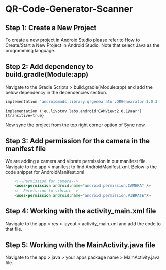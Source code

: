 # QR-Code-Generator-Scanner
## Step 1: Create a New Project
To create a new project in Android Studio please refer to How to Create/Start a New Project in Android Studio. Note that select Java as the programming language.
## Step 2: Add dependency to build.gradle(Module:app)
Navigate to the Gradle Scripts > build.gradle(Module:app) and add the below dependency in the dependencies section.
```bash
implementation 'androidmads.library.qrgenearator:QRGenearator:1.0.3
```
```
implementation ('eu.livotov.labs.android:CAMView:2.0.1@aar') {transitive=true}
```
Now sync the project from the top right corner option of Sync now.
## Step 3: Add permission for the camera in the manifest file 
We are adding a camera and vibrate permission in our manifest file. Navigate to the app > manifest to find AndroidManifest.xml. Below is the code snippet for AndroidManifest.xml
``` xml
    <!--Permission for camera-->
    <uses-permission android:name="android.permission.CAMERA" />
    <!--Permission to vibrate-->
    <uses-permission android:name="android.permission.VIBRATE"/>
```
## Step 4: Working with the activity_main.xml file
Navigate to the app > res > layout > activity_main.xml and add the code to that file.
## Step 5: Working with the MainActivity.java file
Navigate to the app > java > your apps package name > MainActivity.java file. 
